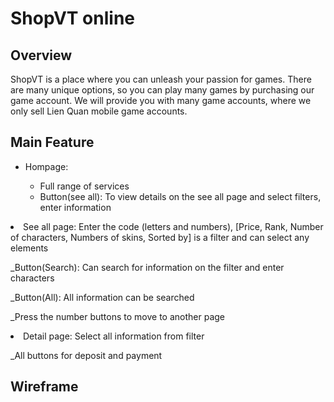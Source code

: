 <h1>ShopVT online</h1> 

<h2>Overview</h2>
ShopVT is a place where you can unleash your passion for games. There are many unique options, so you can play many games by purchasing our game account. We will provide you with many game accounts, where we only sell Lien Quan mobile game accounts.

<h2>Main Feature</h2>
  <ul>
    <li>Hompage:</li>
    <ul>
      <li>Full range of services</li> 
      <li>Button(see all): To view details on the see all page and select filters, enter information</li>
    </ul>
  </ul>
<li>See all page: Enter the code (letters and numbers), [Price, Rank, Number of characters, Numbers of skins, Sorted by] is a filter and can select any elements
  
_Button(Search): Can search for information on the filter and enter characters

_Button(All): All information can be searched

_Press the number buttons to move to another page</li>
<li>Detail page: Select all information from filter

_All buttons for deposit and payment</li>

<h2>Wireframe</h2>
